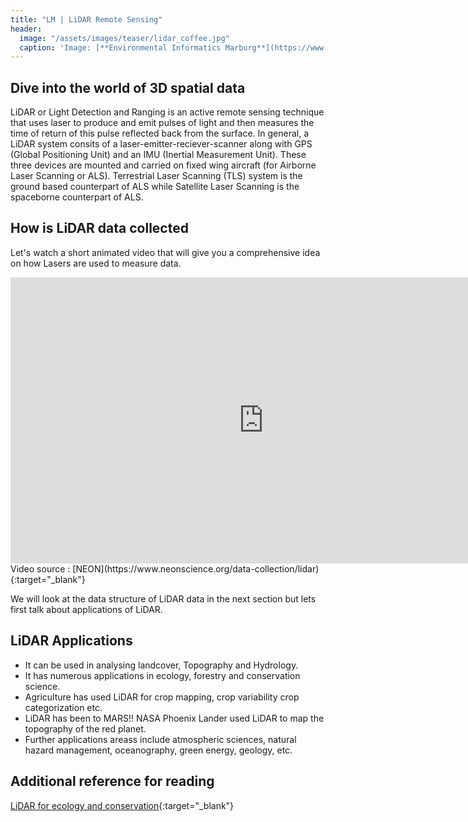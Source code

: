 ```yaml
---
title: "LM | LiDAR Remote Sensing"
header:
  image: "/assets/images/teaser/lidar_coffee.jpg"
  caption: 'Image: [**Environmental Informatics Marburg**](https://www.uni-marburg.de/en/fb19/disciplines/physisch/environmentalinformatics){:target="_blank"}'
---
```


## Dive into the world of 3D spatial data

LiDAR or Light Detection and Ranging is an active remote sensing technique that uses laser to produce and emit pulses of light and then measures the time of return of this pulse reflected back from the surface.
In general, a LiDAR system consits of a laser-emitter-reciever-scanner along with GPS (Global Positioning Unit) and an IMU (Inertial Measurement Unit). These three devices are mounted and carried on fixed wing aircraft (for Airborne Laser Scanning or ALS).
Terrestrial Laser Scanning (TLS) system is the ground based counterpart of ALS while Satellite Laser Scanning is the spaceborne counterpart of ALS. 

## How is LiDAR data collected 

Let's watch a short animated video that will give you a comprehensive idea on how Lasers are used to measure data.
<iframe width="810" height="458" src="https://www.youtube.com/embed/EYbhNSUnIdU" title="YouTube video player" frameborder="0" allow="accelerometer; autoplay; clipboard-write; encrypted-media; gyroscope; picture-in-picture" allowfullscreen></iframe>
Video source : [NEON](https://www.neonscience.org/data-collection/lidar){:target="_blank"}

We will look at the data structure of LiDAR data in the next section but lets first talk about applications of LiDAR.

## LiDAR Applications

* It can be used in analysing landcover, Topography and Hydrology.
* It has numerous applications in ecology, forestry and conservation science.
* Agriculture has used LiDAR for crop mapping, crop variability crop categorization etc.
* LiDAR has been to MARS!! NASA Phoenix Lander used LiDAR to map the topography of the red planet.
* Further applications areass include atmospheric sciences, natural hazard management, oceanography, green energy, geology, etc. 

## Additional reference for reading

[LiDAR for ecology and conservation](https://www.wwf.org.uk/sites/default/files/2019-04/Lidar-WWF-guidelines.pdf){:target="_blank"}
